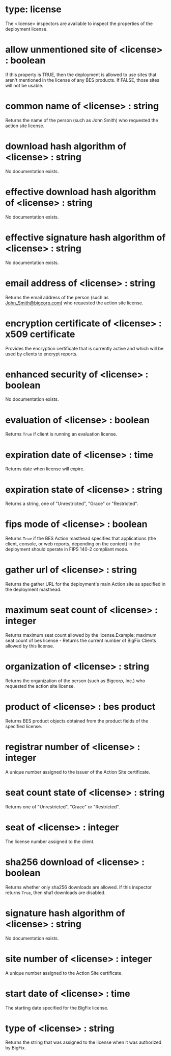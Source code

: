# type: license

The &lt;license&gt; inspectors are available to inspect the properties of the deployment license.

# allow unmentioned site of &lt;license&gt; : boolean

If this property is TRUE, then the deployment is allowed to use sites that aren&#39;t mentioned in the license of any BES products. If FALSE, those sites will not be usable.

# common name of &lt;license&gt; : string

Returns the name of the person (such as John Smith) who requested the action site license.

# download hash algorithm of &lt;license&gt; : string

No documentation exists.

# effective download hash algorithm of &lt;license&gt; : string

No documentation exists.

# effective signature hash algorithm of &lt;license&gt; : string

No documentation exists.

# email address of &lt;license&gt; : string

Returns the email address of the person (such as John_Smith@bigcorp.com) who requested the action site license.

# encryption certificate of &lt;license&gt; : x509 certificate

Provides the encryption certificate that is currently active and which will be used by clients to encrypt reports.

# enhanced security of &lt;license&gt; : boolean

No documentation exists.

# evaluation of &lt;license&gt; : boolean

Returns `True` if client is running an evaluation license.

# expiration date of &lt;license&gt; : time

Returns date when license will expire.

# expiration state of &lt;license&gt; : string

Returns a string, one of "Unrestricted", "Grace" or "Restricted".

# fips mode of &lt;license&gt; : boolean

Returns `True` if the BES Action masthead specifies that applications (the client, console, or web reports, depending on the context) in the deployment should operate in FIPS 140-2 compliant mode.

# gather url of &lt;license&gt; : string

Returns the gather URL for the deployment&#39;s main Action site as specified in the deployment masthead.

# maximum seat count of &lt;license&gt; : integer

Returns maximum seat count allowed by the license.Example: maximum seat count of bes license - Returns the current number of BigFix Clients allowed by this license.

# organization of &lt;license&gt; : string

Returns the organization of the person (such as Bigcorp, Inc.) who requested the action site license.

# product of &lt;license&gt; : bes product

Returns BES product objects obtained from the product fields of the specified license.

# registrar number of &lt;license&gt; : integer

A unique number assigned to the issuer of the Action Site certificate.

# seat count state of &lt;license&gt; : string

Returns one of "Unrestricted", "Grace" or "Restricted".

# seat of &lt;license&gt; : integer

The license number assigned to the client.

# sha256 download of &lt;license&gt; : boolean

Returns whether only sha256 downloads are allowed. If this inspector returns `True`, then sha1 downloads are disabled.

# signature hash algorithm of &lt;license&gt; : string

No documentation exists.

# site number of &lt;license&gt; : integer

A unique number assigned to the Action Site certificate.

# start date of &lt;license&gt; : time

The starting date specified for the BigFix license.

# type of &lt;license&gt; : string

Returns the string that was assigned to the license when it was authorized by BigFix.
